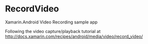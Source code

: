RecordVideo
===========

Xamarin.Android Video Recording sample app

Following the video capture/playback tutorial at http://docs.xamarin.com/recipes/android/media/video/record_video/
